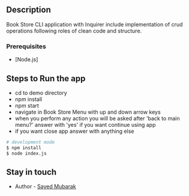 ## Description

Book Store CLI application with Inquirer include implementation of crud operations following roles of clean code and structure.

### Prerequisites

- [Node.js]

## Steps to Run the app

- cd to demo directory
- npm install
- npm start
- navigate in Book Store Menu with up and down arrow keys
- when you perform any action you will be asked after 'back to main menu?' answer with 'yes' if you want continue using app
- if you want close app answer with anything else

```bash
# development mode
$ npm install
$ node index.js
```

## Stay in touch

- Author - [Sayed Mubarak](https://github.com/Elsayed-Mubarak/BookStore)

